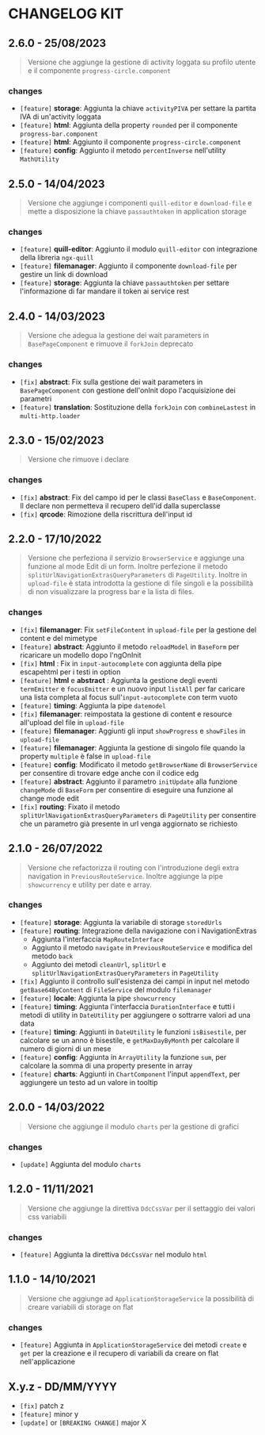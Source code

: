 # CHANGELOG KIT

## 2.6.0 - 25/08/2023

> Versione che aggiunge la gestione di activity loggata su profilo utente e il componente `progress-circle.component`

### changes

- `[feature]` **storage**: Aggiunta la chiave `activityPIVA` per settare la partita IVA di un'activity loggata
- `[feature]` **html**: Aggiunta della property `rounded` per il componente `progress-bar.component`
- `[feature]` **html**: Aggiunto il componente `progress-circle.component`
- `[feature]` **config**: Aggiunto il metodo `percentInverse` nell'utility `MathUtility`

## 2.5.0 - 14/04/2023

> Versione che aggiunge i componenti `quill-editor` e `download-file` e mette a disposizione la chiave `passauthtoken` in application storage

### changes

- `[feature]` **quill-editor**: Aggiunto il modulo `quill-editor` con integrazione della libreria `ngx-quill`
- `[feature]` **filemanager**: Aggiunto il componente `download-file` per gestire un link di download
- `[feature]` **storage**: Aggiunta la chiave `passauthtoken` per settare l'informazione di far mandare il token ai service rest

## 2.4.0 - 14/03/2023

> Versione che adegua la gestione dei wait parameters in `BasePageComponent` e rimuove il `forkJoin` deprecato

### changes

- `[fix]` **abstract**: Fix sulla gestione dei wait parameters in `BasePageComponent` con gestione dell'onInit dopo l'acquisizione dei parametri
- `[feature]` **translation**: Sostituzione della `forkJoin` con `combineLastest` in `multi-http.loader`

## 2.3.0 - 15/02/2023

> Versione che rimuove i declare

### changes

- `[fix]` **abstract**: Fix del campo id per le classi `BaseClass` e `BaseComponent`. Il declare non permetteva il recupero dell'id dalla superclasse
- `[fix]` **qrcode**: Rimozione della riscrittura dell'input id

## 2.2.0 - 17/10/2022

> Versione che perfeziona il servizio `BrowserService` e aggiunge una funzione al mode Edit di un form.
> Inoltre perfezione il metodo `splitUrlNavigationExtrasQueryParameters` di `PageUtility`.
> Inoltre in `upload-file` è stata introdotta la gestione di file singoli e la possibilità di non visualizzare la progress bar e la lista di files.

### changes

- `[fix]` **filemanager**: Fix `setFileContent` in `upload-file` per la gestione del content e del mimetype
- `[feature]` **abstract**: Aggiunto il metodo `reloadModel` in `BaseForm` per ricaricare un modello dopo l'ngOnInit
- `[fix]` **html** : Fix in `input-autocomplete` con aggiunta della pipe escapehtml per i testi in option
- `[feature]` **html** e **abstract** : Aggiunta la gestione degli eventi `termEmitter` e `focusEmitter` e un nuovo input `listAll` per far caricare una lista completa al focus sull'`input-autocomplete` con term vuoto
- `[feature]` **timing**: Aggiunta la pipe `datemodel`
- `[fix]` **filemanager**: reimpostata la gestione di content e resource all'upload del file in `upload-file`
- `[feature]` **filemanager**: Aggiunti gli input `showProgress` e `showFiles` in `upload-file`
- `[feature]` **filemanager**: Aggiunta la gestione di singolo file quando la property `multiple` è false in `upload-file`
- `[feature]` **config**: Modificato il metodo `getBrowserName` di `BrowserService` per consentire di trovare edge anche con il codice edg
- `[feature]` **abstract**: Aggiunto il parametro `initUpdate` alla funzione `changeMode` di `BaseForm` per consentire di eseguire una funzione al change mode edit
- `[fix]` **routing**: Fixato il metodo `splitUrlNavigationExtrasQueryParameters` di `PageUtility` per consentire che un parametro già presente in url venga aggiornato se richiesto

## 2.1.0 - 26/07/2022

> Versione che refactorizza il routing con l'introduzione degli extra navigation in `PreviousRouteService`. Inoltre aggiunge la pipe `showcurrency` e utility per date e array.

### changes

- `[feature]` **storage**: Aggiunta la variabile di storage `storedUrls`
- `[feature]` **routing**: Integrazione della navigazione con i NavigationExtras
  - Aggiunta l'interfaccia `MapRouteInterface`
  - Aggiunto il metodo `navigate` in `PreviousRouteService` e modifica del metodo `back`
  - Aggiunto dei metodi `cleanUrl`, `splitUrl` e `splitUrlNavigationExtrasQueryParameters` in `PageUtility`
- `[fix]` Aggiunto il controllo sull'esistenza dei campi in input nel metodo `getBase64ByContent` di `FileService` del modulo `filemanager`
- `[feature]` **locale**: Aggiunta la pipe `showcurrency`
- `[feature]` **timing**: Aggiunta l'interfaccia `DurationInterface` e tutti i metodi di utility in `DateUtility` per aggiungere o sottrarre valori ad una data
- `[feature]` **timing**: Aggiunti in `DateUtility` le funzioni `isBisestile`, per calcolare se un anno è bisestile, e `getMaxDayByMonth` per calcolare il numero di giorni di un mese
- `[feature]` **config**: Aggiunta in `ArrayUtility` la funzione `sum`, per calcolare la somma di una property presente in array
- `[feature]` **charts**: Aggiunti in `ChartComponent` l'input `appendText`, per aggiungere un testo ad un valore in tooltip

## 2.0.0 - 14/03/2022

> Versione che aggiunge il modulo `charts` per la gestione di grafici

### changes

- `[update]` Aggiunta del modulo `charts`

## 1.2.0 - 11/11/2021

> Versione che aggiunge la direttiva `DdcCssVar` per il settaggio dei valori css variabili

### changes

- `[feature]` Aggiunta la direttiva `DdcCssVar` nel modulo `html`

## 1.1.0 - 14/10/2021

> Versione che aggiunge ad `ApplicationStorageService` la possibilità di creare variabili di storage on flat

### changes

- `[feature]` Aggiunta in `ApplicationStorageService` dei metodi `create` e `get` per la creazione e il recupero di variabili da creare on flat nell'applicazione

## X.y.z - DD/MM/YYYY

- `[fix]` patch z
- `[feature]` minor y
- `[update]` or `[BREAKING CHANGE]` major X
